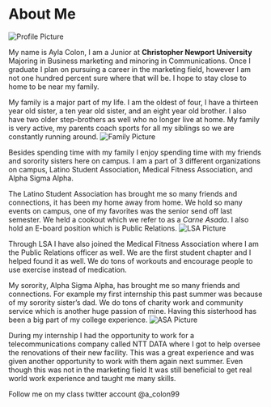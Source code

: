# About Me
![Profile Picture](https://AylaNColon.github.io/Ayla-Colon-CNU/images/ProfilePicture.jpg)

My name is Ayla Colon, I am a Junior at **Christopher Newport University** Majoring in Business marketing and minoring in Communications. Once I graduate I plan on pursuing a career in the marketing field, however I am not one hundred percent sure where that will be. I hope to stay close to home to be near my family.

My family is a major part of my life. I am the oldest of four, I have a thirteen year old sister, a ten year old sister, and an eight year old brother. I also have two older step-brothers as well who no longer live at home. My family is very active, my parents coach sports for all my siblings so we are constantly running around. 
![Family Picture](https://AylaNColon.github.io/Ayla-Colon-CNU/images/Familypicture.JPG)

Besides spending time with my family I enjoy spending time with my friends and sorority sisters here on campus. I am a part of 3 different organizations on campus, Latino Student Association, Medical Fitness Association, and Alpha Sigma Alpha. 

The Latino Student Association has brought me so many friends and connections, it has been my home away from home. We hold so many events on campus, one of my favorites was the senior send off last semester. We held a cookout which we refer to as a _Carne Asada_. I also hold an E-board position which is Public Relations.
![LSA Picture](https://AylaNColon.github.io/Ayla-Colon-CNU/images/LSAPicture.JPG)

Through LSA I have also joined the Medical Fitness Association where I am the Public Relations officer as well. We are the first student chapter and I helped found it as well. We do tons of workouts and encourage people to use exercise instead of medication.

My sorority, Alpha Sigma Alpha, has brought me so many friends and connections. For example my first internship this past summer was because of my sorority sister’s dad. We do tons of charity work and community service which is another huge passion of mine. Having this sisterhood has been a big part of my college experience. 
![ASA Picture](https://AylaNColon.github.io/Ayla-Colon-CNU/images/ASAPicture.JPG)

During my internship I had the opportunity to work for a telecommunications company called NTT DATA where I got to help oversee the renovations of their new facility. This was a great experience and was given another opportunity to work with them again next summer. Even though this was not in the marketing field It was still beneficial to get real world work experience and taught me many skills. 

Follow me on my class twitter account @a_colon99
